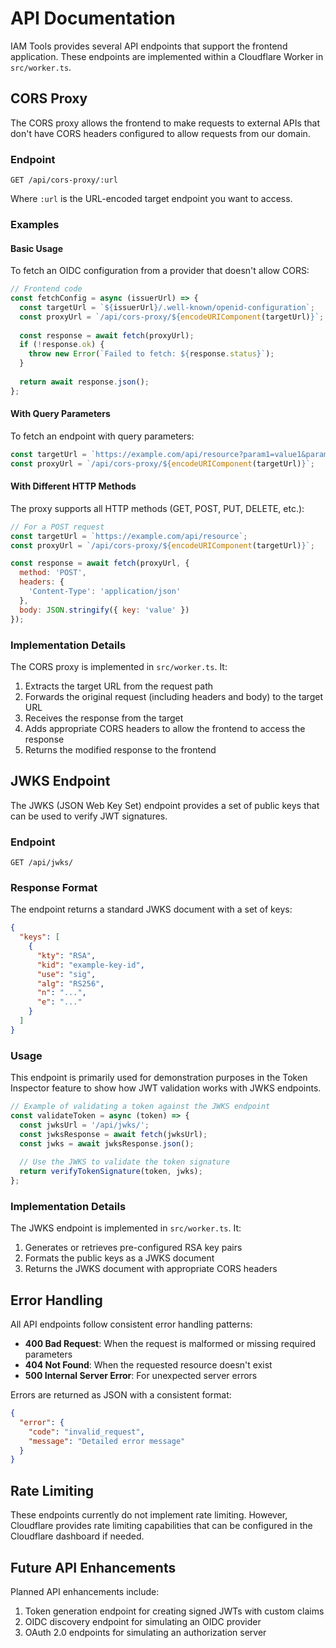 # API Documentation

IAM Tools provides several API endpoints that support the frontend application. These endpoints are implemented within a Cloudflare Worker in `src/worker.ts`.

## CORS Proxy

The CORS proxy allows the frontend to make requests to external APIs that don't have CORS headers configured to allow requests from our domain.

### Endpoint

```
GET /api/cors-proxy/:url
```

Where `:url` is the URL-encoded target endpoint you want to access.

### Examples

#### Basic Usage

To fetch an OIDC configuration from a provider that doesn't allow CORS:

```javascript
// Frontend code
const fetchConfig = async (issuerUrl) => {
  const targetUrl = `${issuerUrl}/.well-known/openid-configuration`;
  const proxyUrl = `/api/cors-proxy/${encodeURIComponent(targetUrl)}`;
  
  const response = await fetch(proxyUrl);
  if (!response.ok) {
    throw new Error(`Failed to fetch: ${response.status}`);
  }
  
  return await response.json();
};
```

#### With Query Parameters

To fetch an endpoint with query parameters:

```javascript
const targetUrl = `https://example.com/api/resource?param1=value1&param2=value2`;
const proxyUrl = `/api/cors-proxy/${encodeURIComponent(targetUrl)}`;
```

#### With Different HTTP Methods

The proxy supports all HTTP methods (GET, POST, PUT, DELETE, etc.):

```javascript
// For a POST request
const targetUrl = `https://example.com/api/resource`;
const proxyUrl = `/api/cors-proxy/${encodeURIComponent(targetUrl)}`;

const response = await fetch(proxyUrl, {
  method: 'POST',
  headers: {
    'Content-Type': 'application/json'
  },
  body: JSON.stringify({ key: 'value' })
});
```

### Implementation Details

The CORS proxy is implemented in `src/worker.ts`. It:

1. Extracts the target URL from the request path
2. Forwards the original request (including headers and body) to the target URL
3. Receives the response from the target
4. Adds appropriate CORS headers to allow the frontend to access the response
5. Returns the modified response to the frontend

## JWKS Endpoint

The JWKS (JSON Web Key Set) endpoint provides a set of public keys that can be used to verify JWT signatures.

### Endpoint

```
GET /api/jwks/
```

### Response Format

The endpoint returns a standard JWKS document with a set of keys:

```json
{
  "keys": [
    {
      "kty": "RSA",
      "kid": "example-key-id",
      "use": "sig",
      "alg": "RS256",
      "n": "...",
      "e": "..."
    }
  ]
}
```

### Usage

This endpoint is primarily used for demonstration purposes in the Token Inspector feature to show how JWT validation works with JWKS endpoints.

```javascript
// Example of validating a token against the JWKS endpoint
const validateToken = async (token) => {
  const jwksUrl = '/api/jwks/';
  const jwksResponse = await fetch(jwksUrl);
  const jwks = await jwksResponse.json();
  
  // Use the JWKS to validate the token signature
  return verifyTokenSignature(token, jwks);
};
```

### Implementation Details

The JWKS endpoint is implemented in `src/worker.ts`. It:

1. Generates or retrieves pre-configured RSA key pairs
2. Formats the public keys as a JWKS document
3. Returns the JWKS document with appropriate CORS headers

## Error Handling

All API endpoints follow consistent error handling patterns:

- **400 Bad Request**: When the request is malformed or missing required parameters
- **404 Not Found**: When the requested resource doesn't exist
- **500 Internal Server Error**: For unexpected server errors

Errors are returned as JSON with a consistent format:

```json
{
  "error": {
    "code": "invalid_request",
    "message": "Detailed error message"
  }
}
```

## Rate Limiting

These endpoints currently do not implement rate limiting. However, Cloudflare provides rate limiting capabilities that can be configured in the Cloudflare dashboard if needed.

## Future API Enhancements

Planned API enhancements include:

1. Token generation endpoint for creating signed JWTs with custom claims
2. OIDC discovery endpoint for simulating an OIDC provider
3. OAuth 2.0 endpoints for simulating an authorization server
